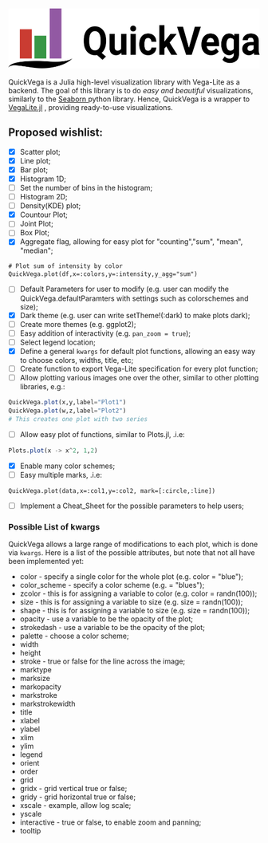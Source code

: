 # <img align="center" src="./images/QuickVega.svg" height="120"></img>


QuickVega is a Julia high-level visualization library with Vega-Lite as a backend.
The goal of this library is to do *easy and beautiful* visualizations,
similarly to the [ Seaborn ]( https://github.com/mwaskom/seaborn ) python library.
Hence, QuickVega is a wrapper to
[VegaLite.jl]( https://github.com/queryverse/VegaLite.jl )
, providing ready-to-use visualizations.

## Proposed wishlist:
- [x] Scatter plot;
- [x] Line plot;
- [x] Bar plot;
- [x] Histogram 1D;
- [ ] Set the number of bins in the histogram;
- [ ] Histogram 2D;
- [ ] Density(KDE) plot;
- [x] Countour Plot;
- [ ] Joint Plot;
- [ ] Box Plot;
- [x] Aggregate flag, allowing for easy plot for "counting","sum", "mean", "median";
```
# Plot sum of intensity by color
QuickVega.plot(df,x=:colors,y=:intensity,y_agg="sum")
```
- [ ] Default Parameters for user to modify (e.g. user can modify the QuickVega.defaultParamters with settings such as colorschemes and size);
- [x] Dark theme (e.g. user can write setTheme!(:dark) to make plots dark);
- [ ] Create more themes (e.g. ggplot2);
- [ ] Easy addition of interactivity (e.g. `pan_zoom = true`);
- [ ] Select legend location;
- [x] Define a general `kwargs` for default plot functions, allowing
an easy way to choose colors, widths, title, etc;
- [ ] Create function to export Vega-Lite specification
for every plot function;
- [ ] Allow plotting various images one over the other, similar to
other plotting libraries, e.g.:
```julia
QuickVega.plot(x,y,label="Plot1")
QuickVega.plot(w,z,label="Plot2")
# This creates one plot with two series
```
- [ ] Allow easy plot of functions, similar to Plots.jl, .i.e:
```julia
Plots.plot(x -> x^2, 1,2)
```
- [x] Enable many color schemes;
- [ ] Easy multiple marks, .i.e:
```
QuickVega.plot(data,x=:col1,y=:col2, mark=[:circle,:line])
```
- [ ] Implement a Cheat_Sheet for the possible parameters to help users;

### Possible List of kwargs
QuickVega allows a large range of modifications to each plot, which is done via `kwargs`. Here is a list of the possible attributes, but
note that not all have been implemented yet:

* color    - specify a single color for the whole plot (e.g. color = "blue");
* color_scheme  - specify a color scheme (e.g. = "blues");
* zcolor   - this is for assigning a variable to color (e.g. color = randn(100));
* size     - this is for assigning a variable to size  (e.g. size  = randn(100));
* shape    - this is for assigning a variable to size  (e.g. size  = randn(100));
* opacity  - use a variable to be the opacity of the plot;
* strokedash - use a variable to be the opacity of the plot;
* palette  - choose a color scheme;
* width
* height
* stroke   - true or false for the line across the image;
* marktype 
* marksize 
* markopacity 
* markstroke 
* markstrokewidth
* title
* xlabel
* ylabel
* xlim
* ylim
* legend
* orient
* order
* grid
* gridx    - grid vertical true or false;
* gridy    - grid horizontal true or false;
* xscale   - example, allow log scale;
* yscale
* interactive - true or false, to enable zoom and panning;
* tooltip


